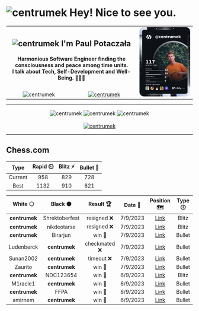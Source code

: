 <h1>
  <img
    src="https://emojis.slackmojis.com/emojis/images/1531849430/4246/blob-sunglasses.gif"
    width="30"
    alt="centrumek"
  />
  Hey! Nice to see you.
</h1>

<table>
  <tbody>
    <tr>
      <td align="center" width="70%" colspan="2">
        <h2>
          <img
            src="https://raw.githubusercontent.com/MartinHeinz/MartinHeinz/master/wave.gif"
            width="30px"
            alt="centrumek"
          />
          I'm Paul Potaczała
        </h2>
        <h4>
          Harmonious Software Engineer finding the consciousness and peace among time units.
          <br/>
          I talk about Tech, Self-Development and Well-Being. 🌿🧘🚀
        </h4>
      </td>
      <td width="30%" rowspan="2">
        <a href="https://app.daily.dev/centrumek">
          <img
            src="./devcard.png"
            alt="centrumek"
          />
        </a>
      </td>
    </tr>
    <tr align="center">
      <td>
        <img
          src="https://komarev.com/ghpvc/?username=centrumek&label=visitors&color=0e75b6&style=flat"
          alt="centrumek"
        >
      </td>
      <td>
        <a href="https://stackoverflow.com/users/14496012/centrumek">
          <img
            src="https://stackoverflow.com/users/flair/14496012.png?theme=dark"
            alt="centrumek"
          >
        </a>
      </td>
    </tr>
  </tbody>
</table>

---
<div align="center">
  <img 
    src="https://github-readme-stats.vercel.app/api?username=centrumek&show_icons=true&count_private=true&theme=darcula&hide_border=true&hide=issues,contribs&bg_color=00000000"
    alt="centrumek"
  />
  <img
    src="https://github-readme-stats.vercel.app/api/top-langs/?username=centrumek&layout=compact&hide_border=true&theme=darcula&bg_color=00000000&langs_count=6&exclude_repo=air-statistic-app"
    alt="centrumek"
  />
  <img 
    src="https://github-readme-streak-stats.herokuapp.com?user=centrumek&theme=darcula&hide_border=true&background=FFFFFF00"
    alt="centrumek"
  />
  <br/>
  <br/>
  <a href="https://www.buymeacoffee.com/centrumek">
    <img
      src="https://cdn.buymeacoffee.com/buttons/v2/default-orange.png"
      height="50"
      width="210"
      alt="centrumek"
    />
  </a>
</div>

---

## Chess.com

<div align="center">
<!--START_SECTION:chessStats-->
<!-- Automatically generated with https://github.com/Balastrong/chess-stats-action -->

| Type | Rapid ⏲️ | Blitz ⚡ | Bullet 🔫 |
|:---:|:---:|:---:|:---:|
| Current | 958 | 829 | 728 |
| Best | 1132 | 910 | 821 |

| White ⚪ | Black ⚫ | Result 🏆 | Date 📅 | Position 🗺️ | Type 🕕 |
|:---:|:---:|:---:|:---:|:---:|:---:|
| **centrumek** | Shrektoberfest | resigned ❌ | 7/9/2023 | <a href="http://www.ee.unb.ca/cgi-bin/tervo/fen.pl?select=6k1/7p/3r4/4pb2/p1B4P/5K2/5P2/1n6 b - -">Link</a> | Blitz |
| **centrumek** | nikdeotarse | resigned ❌ | 7/9/2023 | <a href="http://www.ee.unb.ca/cgi-bin/tervo/fen.pl?select=3R4/ppq2p1p/5k2/8/8/2P5/PK5P/8 w - -">Link</a> | Blitz |
| **centrumek** | Birarjun | win 🥇 | 7/9/2023 | <a href="http://www.ee.unb.ca/cgi-bin/tervo/fen.pl?select=b5r1/1q3k1p/pP6/4pp2/8/1Q3P2/P5PP/4KBNR b K -">Link</a> | Bullet |
| Ludenberck | **centrumek** | checkmated ❌ | 7/9/2023 | <a href="http://www.ee.unb.ca/cgi-bin/tervo/fen.pl?select=r2qkb1r/ppp2Q1p/3p2p1/3Bp3/b5P1/8/PP1P1P1P/R1B1K2R b KQkq -">Link</a> | Bullet |
| Sunan2002 | **centrumek** | timeout ❌ | 7/9/2023 | <a href="http://www.ee.unb.ca/cgi-bin/tervo/fen.pl?select=5Q2/5Q2/6K1/8/8/3k4/8/8 b - -">Link</a> | Bullet |
| Zaurito | **centrumek** | win 🥇 | 7/9/2023 | <a href="http://www.ee.unb.ca/cgi-bin/tervo/fen.pl?select=8/5p2/5P2/R7/1P6/P1k5/6PP/6K1 w - -">Link</a> | Bullet |
| **centrumek** | NDC123654 | win 🥇 | 6/9/2023 | <a href="http://www.ee.unb.ca/cgi-bin/tervo/fen.pl?select=2q4k/6Qp/8/p1r2p2/4pP1P/4P1P1/6K1/B6R b - -">Link</a> | Blitz |
| M1racle1 | **centrumek** | win 🥇 | 6/9/2023 | <a href="http://www.ee.unb.ca/cgi-bin/tervo/fen.pl?select=8/p7/2k1p2K/2p1P3/2P2n1P/P7/8/2R5 w - -">Link</a> | Bullet |
| **centrumek** | FFPA | win 🥇 | 6/9/2023 | <a href="http://www.ee.unb.ca/cgi-bin/tervo/fen.pl?select=R7/1pk3r1/p5p1/1P4P1/6K1/8/8/8 b - -">Link</a> | Bullet |
| amirnem | **centrumek** | win 🥇 | 6/9/2023 | <a href="http://www.ee.unb.ca/cgi-bin/tervo/fen.pl?select=1n6/1P2b1pp/1R1p1p2/4k3/2PpP3/3P4/5PPP/6K1 w - -">Link</a> | Bullet |

<!--END_SECTION:chessStats-->
</div>
<!--
**centrumek/centrumek** is a ✨ _special_ ✨ repository because its `README.md` (this file) appears on your GitHub profile.

Here are some ideas to get you started:

- 🔭 I’m currently working on ...
- 🌱 I’m currently learning ...
- 👯 I’m looking to collaborate on ...
- 🤔 I’m looking for help with ...
- 💬 Ask me about ...
- 📫 How to reach me: ...
- 😄 Pronouns: ...
- ⚡ Fun fact: ...
-->
